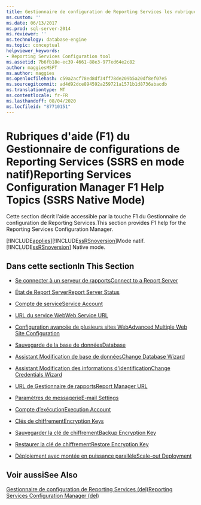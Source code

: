 ```yaml
---
title: Gestionnaire de configuration de Reporting Services les rubriques d’aide F1 (SSRS en mode natif) | Microsoft Docs
ms.custom: ''
ms.date: 06/13/2017
ms.prod: sql-server-2014
ms.reviewer: ''
ms.technology: database-engine
ms.topic: conceptual
helpviewer_keywords:
- Reporting Services Configuration tool
ms.assetid: 7b6fb18e-ec39-4661-88e3-977ed64e2c82
author: maggiesMSFT
ms.author: maggies
ms.openlocfilehash: c59a2acf78ed8df34ff78de209b5a20df8ef07e5
ms.sourcegitcommit: ad4d92dce894592a259721a1571b1d8736abacdb
ms.translationtype: MT
ms.contentlocale: fr-FR
ms.lasthandoff: 08/04/2020
ms.locfileid: "87710151"
---
```

# <a name="reporting-services-configuration-manager-f1-help-topics-ssrs-native-mode"></a><span data-ttu-id="fd2a7-102">Rubriques d'aide (F1) du Gestionnaire de configurations de Reporting Services (SSRS en mode natif)</span><span class="sxs-lookup"><span data-stu-id="fd2a7-102">Reporting Services Configuration Manager F1 Help Topics (SSRS Native Mode)</span></span>
  <span data-ttu-id="fd2a7-103">Cette section décrit l'aide accessible par la touche F1 du Gestionnaire de configuration de Reporting Services.</span><span class="sxs-lookup"><span data-stu-id="fd2a7-103">This section provides F1 help for the Reporting Services Configuration Manager.</span></span>  
  
 [!INCLUDE[applies](../../includes/applies-md.md)]<span data-ttu-id="fd2a7-104">[!INCLUDE[ssRSnoversion](../../includes/ssrsnoversion-md.md)]Mode natif.</span><span class="sxs-lookup"><span data-stu-id="fd2a7-104">[!INCLUDE[ssRSnoversion](../../includes/ssrsnoversion-md.md)] Native mode.</span></span>  
  
## <a name="in-this-section"></a><span data-ttu-id="fd2a7-105">Dans cette section</span><span class="sxs-lookup"><span data-stu-id="fd2a7-105">In This Section</span></span>  
  
-   [<span data-ttu-id="fd2a7-106">Se connecter à un serveur de rapports</span><span class="sxs-lookup"><span data-stu-id="fd2a7-106">Connect to a Report Server</span></span>](../../../2014/sql-server/install/connect-to-a-native-mode-report-server.md)  
  
-   [<span data-ttu-id="fd2a7-107">État de Report Server</span><span class="sxs-lookup"><span data-stu-id="fd2a7-107">Report Server Status</span></span>](../../../2014/sql-server/install/report-server-status-ssrs-native-mode.md)  
  
-   [<span data-ttu-id="fd2a7-108">Compte de service</span><span class="sxs-lookup"><span data-stu-id="fd2a7-108">Service Account</span></span>](../../../2014/sql-server/install/service-account-ssrs-native-mode.md)  
  
-   [<span data-ttu-id="fd2a7-109">URL du service Web</span><span class="sxs-lookup"><span data-stu-id="fd2a7-109">Web Service URL</span></span>](../../../2014/sql-server/install/web-service-url-ssrs-native-mode.md)  
  
-   [<span data-ttu-id="fd2a7-110">Configuration avancée de plusieurs sites Web</span><span class="sxs-lookup"><span data-stu-id="fd2a7-110">Advanced Multiple Web Site Configuration</span></span>](../../../2014/sql-server/install/advanced-multiple-web-site-configuration-ssrs-native-mode.md)  
  
-   [<span data-ttu-id="fd2a7-111">Sauvegarde de la base de données</span><span class="sxs-lookup"><span data-stu-id="fd2a7-111">Database</span></span>](../../../2014/sql-server/install/database-ssrs-native-mode.md)  
  
-   [<span data-ttu-id="fd2a7-112">Assistant Modification de base de données</span><span class="sxs-lookup"><span data-stu-id="fd2a7-112">Change Database Wizard</span></span>](../../../2014/sql-server/install/change-database-wizard-ssrs-native-mode.md)  
  
-   [<span data-ttu-id="fd2a7-113">Assistant Modification des informations d'identification</span><span class="sxs-lookup"><span data-stu-id="fd2a7-113">Change Credentials Wizard</span></span>](../../../2014/sql-server/install/change-credentials-wizard-ssrs-native-mode.md)  
  
-   [<span data-ttu-id="fd2a7-114">URL de Gestionnaire de rapports</span><span class="sxs-lookup"><span data-stu-id="fd2a7-114">Report Manager URL</span></span>](../../../2014/sql-server/install/report-manager-url-ssrs-native-mode.md)  
  
-   [<span data-ttu-id="fd2a7-115">Paramètres de messagerie</span><span class="sxs-lookup"><span data-stu-id="fd2a7-115">E-mail Settings</span></span>](../../reporting-services/install-windows/e-mail-settings-reporting-services-native-mode-configuration-manager.md)  
  
-   [<span data-ttu-id="fd2a7-116">Compte d’exécution</span><span class="sxs-lookup"><span data-stu-id="fd2a7-116">Execution Account</span></span>](../../../2014/sql-server/install/execution-account-ssrs-native-mode.md)  
  
-   [<span data-ttu-id="fd2a7-117">Clés de chiffrement</span><span class="sxs-lookup"><span data-stu-id="fd2a7-117">Encryption Keys</span></span>](../../../2014/sql-server/install/encryption-keys-ssrs-native-mode.md)  
  
-   [<span data-ttu-id="fd2a7-118">Sauvegarder la clé de chiffrement</span><span class="sxs-lookup"><span data-stu-id="fd2a7-118">Backup Encryption Key</span></span>](../../../2014/sql-server/install/backup-encryption-key-ssrs-native-mode.md)  
  
-   [<span data-ttu-id="fd2a7-119">Restaurer la clé de chiffrement</span><span class="sxs-lookup"><span data-stu-id="fd2a7-119">Restore Encryption Key</span></span>](../../../2014/sql-server/install/restore-encryption-key-ssrs-native-mode.md)  
  
-   [<span data-ttu-id="fd2a7-120">Déploiement avec montée en puissance parallèle</span><span class="sxs-lookup"><span data-stu-id="fd2a7-120">Scale-out Deployment</span></span>](../../../2014/sql-server/install/scale-out-deployment-native-mode-report-server.md)  
  
## <a name="see-also"></a><span data-ttu-id="fd2a7-121">Voir aussi</span><span class="sxs-lookup"><span data-stu-id="fd2a7-121">See Also</span></span>  
 [<span data-ttu-id="fd2a7-122">Gestionnaire de configuration de Reporting Services &#40;del&#41;</span><span class="sxs-lookup"><span data-stu-id="fd2a7-122">Reporting Services Configuration Manager &#40;del&#41;</span></span>](reporting-services-configuration-manager-native-mode.md)  
  
  
